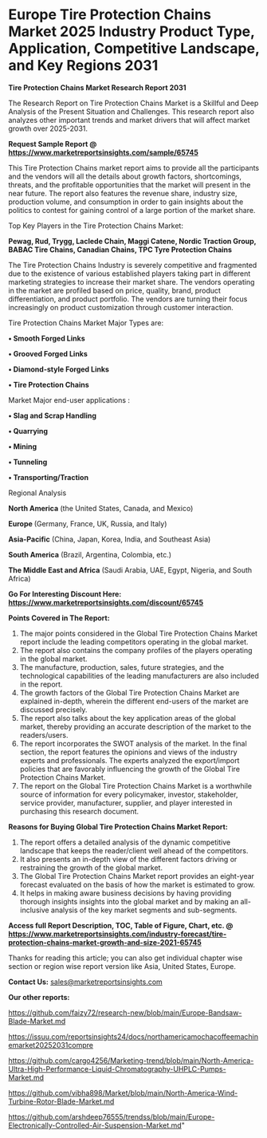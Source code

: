 # Europe Tire Protection Chains Market 2025 Industry Product Type, Application, Competitive Landscape, and Key Regions 2031

<strong>Tire Protection Chains Market Research Report 2031</strong>

The Research Report on Tire Protection Chains Market is a Skillful and Deep Analysis of the Present Situation and Challenges. This research report also analyzes other important trends and market drivers that will affect market growth over 2025-2031.

<strong>Request Sample Report @ <a href=https://www.marketreportsinsights.com/sample/65745>https://www.marketreportsinsights.com/sample/65745</a></strong>

This Tire Protection Chains market report aims to provide all the participants and the vendors will all the details about growth factors, shortcomings, threats, and the profitable opportunities that the market will present in the near future. The report also features the revenue share, industry size, production volume, and consumption in order to gain insights about the politics to contest for gaining control of a large portion of the market share.

Top Key Players in the Tire Protection Chains Market:

<strong>Pewag, Rud, Trygg, Laclede Chain, Maggi Catene, Nordic Traction Group, BABAC Tire Chains, Canadian Chains, TPC Tyre Protection Chains</strong>

The Tire Protection Chains Industry is severely competitive and fragmented due to the existence of various established players taking part in different marketing strategies to increase their market share. The vendors operating in the market are profiled based on price, quality, brand, product differentiation, and product portfolio. The vendors are turning their focus increasingly on product customization through customer interaction.

Tire Protection Chains Market Major Types are:

<strong>• Smooth Forged Links

• Grooved Forged Links

• Diamond-style Forged Links

• Tire Protection Chains</strong>

Market Major end-user applications :

<strong>• Slag and Scrap Handling

• Quarrying

• Mining

• Tunneling

• Transporting/Traction</strong>

Regional Analysis

</u><strong><b>North America</b></strong> (the United States, Canada, and Mexico)

<strong><b>Europe </b></strong>(Germany, France, UK, Russia, and Italy)

<strong><b>Asia-Pacific</b></strong> (China, Japan, Korea, India, and Southeast Asia)

<strong><b>South America</b></strong> (Brazil, Argentina, Colombia, etc.)

<strong><b>The Middle East and Africa</b></strong> (Saudi Arabia, UAE, Egypt, Nigeria, and South Africa)

<strong>Go For Interesting Discount Here: <a href=https://www.marketreportsinsights.com/discount/65745>https://www.marketreportsinsights.com/discount/65745</a></strong>

<strong>Points Covered in The Report:</strong>
<ol>
  <li>The major points considered in the Global Tire Protection Chains Market report include the leading competitors operating in the global market.</li>
  <li>The report also contains the company profiles of the players operating in the global market.</li>
  <li>The manufacture, production, sales, future strategies, and the technological capabilities of the leading manufacturers are also included in the report.</li>
  <li>The growth factors of the Global Tire Protection Chains Market are explained in-depth, wherein the different end-users of the market are discussed precisely.</li>
  <li>The report also talks about the key application areas of the global market, thereby providing an accurate description of the market to the readers/users.</li>
  <li>The report incorporates the SWOT analysis of the market. In the final section, the report features the opinions and views of the industry experts and professionals. The experts analyzed the export/import policies that are favorably influencing the growth of the Global Tire Protection Chains Market.</li>
  <li>The report on the Global Tire Protection Chains Market is a worthwhile source of information for every policymaker, investor, stakeholder, service provider, manufacturer, supplier, and player interested in purchasing this research document.</li>
</ol>
<strong>Reasons for Buying Global Tire Protection Chains Market Report:</strong>

<ol>
  <li>The report offers a detailed analysis of the dynamic competitive landscape that keeps the reader/client well ahead of the competitors.</li>
  <li>It also presents an in-depth view of the different factors driving or restraining the growth of the global market.</li>
  <li>The Global Tire Protection Chains Market report provides an eight-year forecast evaluated on the basis of how the market is estimated to grow.</li>
  <li>It helps in making aware business decisions by having providing thorough insights insights into the global market and by making an all-inclusive analysis of the key market segments and sub-segments.</li>
</ol>
<strong>Access full Report Description, TOC, Table of Figure, Chart, etc. @ <a href=https://www.marketreportsinsights.com/industry-forecast/tire-protection-chains-market-growth-and-size-2021-65745>https://www.marketreportsinsights.com/industry-forecast/tire-protection-chains-market-growth-and-size-2021-65745</a></strong>


Thanks for reading this article; you can also get individual chapter wise section or region wise report version like Asia, United States, Europe.

<strong>Contact Us:</strong>
sales@marketreportsinsights.com

<strong>Our other reports:</strong>

<a href=https://github.com/faizy72/research-new/blob/main/Europe-Bandsaw-Blade-Market.md>https://github.com/faizy72/research-new/blob/main/Europe-Bandsaw-Blade-Market.md</a>

<a href=https://issuu.com/reportsinsights24/docs/northamericamochacoffeemachinemarket20252031compre>https://issuu.com/reportsinsights24/docs/northamericamochacoffeemachinemarket20252031compre</a>

<a href=https://github.com/cargo4256/Marketing-trend/blob/main/North-America-Ultra-High-Performance-Liquid-Chromatography-UHPLC-Pumps-Market.md>https://github.com/cargo4256/Marketing-trend/blob/main/North-America-Ultra-High-Performance-Liquid-Chromatography-UHPLC-Pumps-Market.md</a>

<a href=https://github.com/vibha898/Market/blob/main/North-America-Wind-Turbine-Rotor-Blade-Market.md>https://github.com/vibha898/Market/blob/main/North-America-Wind-Turbine-Rotor-Blade-Market.md</a>

<a href=https://github.com/arshdeep76555/trendss/blob/main/Europe-Electronically-Controlled-Air-Suspension-Market.md>https://github.com/arshdeep76555/trendss/blob/main/Europe-Electronically-Controlled-Air-Suspension-Market.md</a>"
